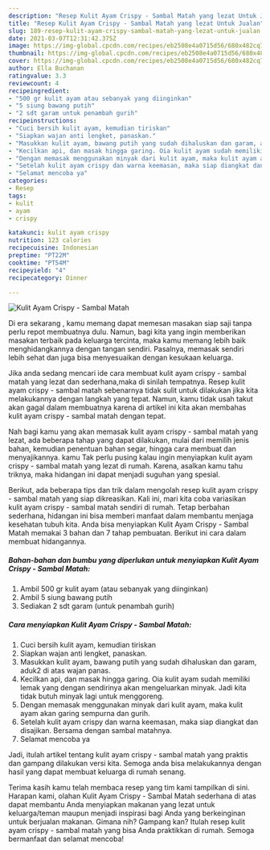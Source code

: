 ```yaml
---
description: "Resep Kulit Ayam Crispy - Sambal Matah yang lezat Untuk Jualan"
title: "Resep Kulit Ayam Crispy - Sambal Matah yang lezat Untuk Jualan"
slug: 189-resep-kulit-ayam-crispy-sambal-matah-yang-lezat-untuk-jualan
date: 2021-03-07T12:31:42.375Z
image: https://img-global.cpcdn.com/recipes/eb2508e4a0715d56/680x482cq70/kulit-ayam-crispy-sambal-matah-foto-resep-utama.jpg
thumbnail: https://img-global.cpcdn.com/recipes/eb2508e4a0715d56/680x482cq70/kulit-ayam-crispy-sambal-matah-foto-resep-utama.jpg
cover: https://img-global.cpcdn.com/recipes/eb2508e4a0715d56/680x482cq70/kulit-ayam-crispy-sambal-matah-foto-resep-utama.jpg
author: Ella Buchanan
ratingvalue: 3.3
reviewcount: 4
recipeingredient:
- "500 gr kulit ayam atau sebanyak yang diinginkan"
- "5 siung bawang putih"
- "2 sdt garam untuk penambah gurih"
recipeinstructions:
- "Cuci bersih kulit ayam, kemudian tiriskan"
- "Siapkan wajan anti lengket, panaskan."
- "Masukkan kulit ayam, bawang putih yang sudah dihaluskan dan garam, aduk2 di atas wajan panas."
- "Kecilkan api, dan masak hingga garing. Oia kulit ayam sudah memiliki lemak yang dengan sendirinya akan mengeluarkan minyak. Jadi kita tidak butuh minyak lagi untuk menggoreng."
- "Dengan memasak menggunakan minyak dari kulit ayam, maka kulit ayam akan garing sempurna dan gurih."
- "Setelah kulit ayam crispy dan warna keemasan, maka siap diangkat dan disajikan. Bersama dengan sambal matahnya."
- "Selamat mencoba ya"
categories:
- Resep
tags:
- kulit
- ayam
- crispy

katakunci: kulit ayam crispy 
nutrition: 123 calories
recipecuisine: Indonesian
preptime: "PT22M"
cooktime: "PT54M"
recipeyield: "4"
recipecategory: Dinner

---
```



![Kulit Ayam Crispy - Sambal Matah](https://img-global.cpcdn.com/recipes/eb2508e4a0715d56/680x482cq70/kulit-ayam-crispy-sambal-matah-foto-resep-utama.jpg)

Di era  sekarang , kamu memang dapat memesan masakan siap saji tanpa perlu repot membuatnya dulu. Namun, bagi kita yang ingin memberikan masakan terbaik pada keluarga tercinta, maka kamu memang lebih baik menghidangkannya dengan tangan sendiri. Pasalnya, memasak sendiri lebih sehat dan juga bisa menyesuaikan dengan kesukaan keluarga.

Jika anda sedang mencari ide cara membuat kulit ayam crispy - sambal matah yang lezat dan sederhana,maka di sinilah tempatnya. Resep kulit ayam crispy - sambal matah  sebenarnya tidak sulit untuk dilakukan jika kita melakukannya dengan langkah yang tepat. Namun, kamu tidak usah takut akan gagal dalam membuatnya 
karena di artikel ini kita akan membahas kulit ayam crispy - sambal matah dengan tepat.  



Nah bagi kamu yang akan memasak kulit ayam crispy - sambal matah yang lezat, ada beberapa tahap yang dapat dilakukan, mulai dari memilih jenis bahan, kemudian penentuan bahan segar, hingga cara membuat dan menyajikannya. kamu Tak perlu pusing kalau ingin menyiapkan kulit ayam crispy - sambal matah yang lezat di rumah. Karena, asalkan kamu  tahu triknya, maka hidangan ini dapat menjadi suguhan yang spesial.

Berikut, ada beberapa tips dan trik dalam mengolah resep kulit ayam crispy - sambal matah yang siap dikreasikan. Kali ini, mari kita coba variasikan kulit ayam crispy - sambal matah sendiri di rumah. Tetap berbahan sederhana, hidangan ini bisa memberi manfaat dalam membantu menjaga kesehatan tubuh kita. Anda bisa menyiapkan Kulit Ayam Crispy - Sambal Matah memakai 3 bahan dan 7 tahap pembuatan. Berikut ini cara dalam membuat hidangannya.

<!--inarticleads1-->

##### Bahan-bahan dan bumbu yang diperlukan untuk menyiapkan Kulit Ayam Crispy - Sambal Matah:

1. Ambil 500 gr kulit ayam (atau sebanyak yang diinginkan)
1. Ambil 5 siung bawang putih
1. Sediakan 2 sdt garam (untuk penambah gurih)




<!--inarticleads2-->

##### Cara menyiapkan Kulit Ayam Crispy - Sambal Matah:

1. Cuci bersih kulit ayam, kemudian tiriskan
1. Siapkan wajan anti lengket, panaskan.
1. Masukkan kulit ayam, bawang putih yang sudah dihaluskan dan garam, aduk2 di atas wajan panas.
1. Kecilkan api, dan masak hingga garing. Oia kulit ayam sudah memiliki lemak yang dengan sendirinya akan mengeluarkan minyak. Jadi kita tidak butuh minyak lagi untuk menggoreng.
1. Dengan memasak menggunakan minyak dari kulit ayam, maka kulit ayam akan garing sempurna dan gurih.
1. Setelah kulit ayam crispy dan warna keemasan, maka siap diangkat dan disajikan. Bersama dengan sambal matahnya.
1. Selamat mencoba ya




Jadi, itulah artikel tentang  kulit ayam crispy - sambal matah  yang praktis dan gampang dilakukan versi kita. Semoga anda bisa melakukannya dengan hasil yang dapat membuat keluarga di rumah senang. 

Terima kasih kamu telah membaca resep yang tim kami tampilkan di sini. Harapan kami, olahan  Kulit Ayam Crispy - Sambal Matah sederhana di atas dapat membantu Anda menyiapkan makanan yang lezat untuk keluarga/teman maupun menjadi inspirasi bagi Anda yang berkeinginan untuk berjualan makanan. Gimana nih? Gampang kan? Itulah resep kulit ayam crispy - sambal matah yang bisa Anda praktikkan di rumah. Semoga bermanfaat dan selamat mencoba!

